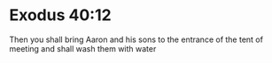 # Exodus 40:12

Then you shall bring Aaron and his sons to the entrance of the tent of meeting and shall wash them with water
